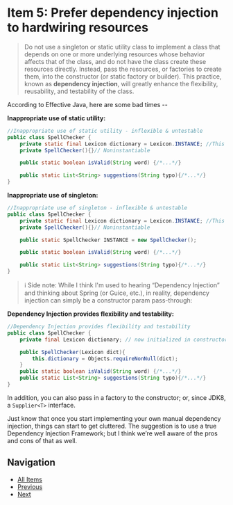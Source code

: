 # Item 5: Prefer dependency injection to hardwiring resources

> Do not use a singleton or static utility class to implement a class that depends on one or more underlying resources whose behavior affects that of the class, and do not have the class create these resources directly. Instead, pass the resources, or factories to create them, into the constructor (or static factory or builder). This practice, known as **dependency injection**, will greatly enhance the flexibility, reusability, and testability of the class.

According to Effective Java, here are some bad times --

**Inappropriate use of static utility:**  

```java
//Inappropriate use of static utility - inflexible & untestable
public class SpellChecker {
    private static final Lexicon dictionary = Lexicon.INSTANCE; //This is inflexible!
    private SpellChecker(){}// Noninstantiable

    public static boolean isValid(String word) {/*...*/}

    public static List<String> suggestions(String typo){/*...*/}
}
```

**Inappropriate use of singleton:**  

```java
//Inappropriate use of singleton - inflexible & untestable
public class SpellChecker {
    private static final Lexicon dictionary = Lexicon.INSTANCE; //This is STILL inflexible!
    private SpellChecker(){}// Noninstantiable

    public static SpellChecker INSTANCE = new SpellChecker();

    public static boolean isValid(String word) {/*...*/}

    public static List<String> suggestions(String typo){/*...*/}
}
```

> :information_source: Side note:  While I think I'm used to hearing “Dependency Injection” and thinking about Spring (or Guice, etc.), in reality, dependency injection can simply be a constructor param pass-through:

**Dependency Injection provides flexibility and testability:**  

```java
//Dependency Injection provides flexibility and testability 
public class SpellChecker {
    private final Lexicon dictionary; // now initialized in constructor

    public SpellChecker(Lexicon dict){
        this.dictionary = Objects.requireNonNull(dict);
    }
    public static boolean isValid(String word) {/*...*/}
    public static List<String> suggestions(String typo){/*...*/}
}

```

In addition, you can also pass in a factory to the constructor; or, since JDK8, a `Supplier<T>` interface.

Just know that once you start implementing your own manual dependency injection, things can start to get cluttered. The suggestion is to use a true Dependency Injection Framework; but I think we’re well aware of the pros and cons of that as well.

## Navigation

- [All Items](../README.md#items)
- [Previous](item-04.md)
- [Next](item-06.md)